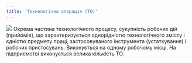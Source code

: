 ```yaml
---
title: 'Технологічна операція (ТО)'
---
```


![](https://chart.googleapis.com/chart?chs=120x120&amp;cht=qr&amp;chl=https://books.m-e.pp.ua/tekhnologichna-operaciya-to.html)    Окрема частина технологічного процесу, сукупність робочих дій (прийомів), що характеризується однорідністю технологічного змісту і єдністю предмету праці, застосовуваного інструмента (устаткування) і робочих пристосувань. Виконується на одному робочому місці.
На підприємстві виконується велика кількість ТО.